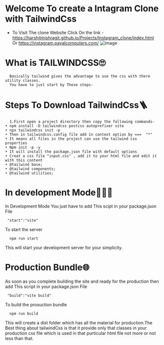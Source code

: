 # Welcome To create a Intagram Clone with TailwindCss
* To Visit The clone Website Click On the link -
https://harshitmishragit.github.io/Projects/Instagram_clone/index.html 
Or
https://instagram.payalcomputers.com/
![image](https://github.com/HarshitMishraGit/Projects/assets/93585405/d8ba2a8f-b589-4069-91dc-f3a0c8b95d4c)

# What is TAILWINDCSS🙄
      Basically tailwind gives the advantage to use the css with there utility classes.
      You have to just start by These steps-
# Steps To Download TailwindCss🪜

      1.First open a project directory then copy the following commands-
	• npm install -D tailwindcss postcss autoprefixer vite 
	• npx tailwindcss init -p
	• Then in tailwindcss.config file add in context option by ===  "*"
	• It means all files in the project can use the tailwind css properties
	• Npm init -p -y 
	• It will install the package.json file with default options
	• Creat a css file "input.css" , add it to your html file and edit it with this content
	• @tailwind base;
	• @tailwind components;
	• @tailwind utilities;
  # In development Mode👨🏻‍💻
   In Development Mode You just have to add This scipt in your package.json File
                              
     "start":"vite"
    
   To start the server
         
      npm run start
   This will start your development server for your simplicity.
   
   # Production Bundle🌐
   
   As soon as you complete building the site and ready for the production then add This script in your package.json File
   
     "build":"vite build"
      
   To build the prosuction bundle
   
      npm run build
    
   This will create a dist folder which has all the material for production.The Best thing about tailwindCss is that it provide only that classes in your
   production css file which is used in that purticular html file not more or not less than that.
      



      

